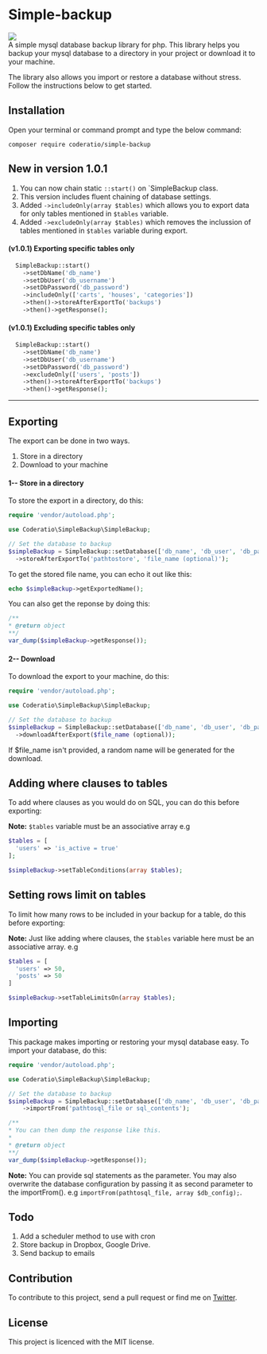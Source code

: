 # Simple-backup
<img src="/_docs/store_export.PNG"/><br/>
A simple mysql database backup library for php. This library helps you backup your mysql database to a directory in your project or download it to your machine. 

The library also allows you import or restore a database without stress. Follow the instructions below to get started.

## Installation
Open your terminal or command prompt and type the below command:
```vim
composer require coderatio/simple-backup
```
## New in version 1.0.1
1. You can now chain static `::start()` on `SimpleBackup class. 
2. This version includes fluent chaining of database settings.
3. Added `->includeOnly(array $tables)` which allows you to export data for only tables mentioned in `$tables` variable.
4. Added `->excludeOnly(array $tables)` which removes the inclussion of tables mentioned in `$tables` variable during export.

#### (v1.0.1) Exporting specific tables only
```php
  SimpleBackup::start()
    ->setDbName('db_name')
    ->setDbUser('db_username')
    ->setDbPassword('db_password')
    ->includeOnly(['carts', 'houses', 'categories'])
    ->then()->storeAfterExportTo('backups')
    ->then()->getResponse();
```

#### (v1.0.1) Excluding specific tables only
```php
  SimpleBackup::start()
    ->setDbName('db_name')
    ->setDbUser('db_username')
    ->setDbPassword('db_password')
    ->excludeOnly(['users', 'posts'])
    ->then()->storeAfterExportTo('backups')
    ->then()->getResponse();
```

---

## Exporting
The export can be done in two ways.
1. Store in a directory
2. Download to your machine

#### 1-- Store in a directory
To store the export in a directory, do this:
```php
require 'vendor/autoload.php';

use Coderatio\SimpleBackup\SimpleBackup;

// Set the database to backup
$simpleBackup = SimpleBackup::setDatabase(['db_name', 'db_user', 'db_password', 'db_host'])
  ->storeAfterExportTo('pathtostore', 'file_name (optional)');
```
To get the stored file name, you can echo it out like this:
```php
echo $simpleBackup->getExportedName();
```
You can also get the reponse by doing this:
```php
/**
* @return object
**/
var_dump($simpleBackup->getResponse());
```

#### 2-- Download
To download the export to your machine, do this:
```php
require 'vendor/autoload.php';

use Coderatio\SimpleBackup\SimpleBackup;

// Set the database to backup
$simpleBackup = SimpleBackup::setDatabase(['db_name', 'db_user', 'db_password', 'db_host'])
  ->downloadAfterExport($file_name (optional));
```
If $file_name isn't provided, a random name will be generated for the download.

## Adding where clauses to tables
To add where clauses as you would do on SQL, you can do this before exporting:

<b>Note:</b> `$tables` variable must be an associative array e.g
```php
$tables = [
  'users' => 'is_active = true'
];
```

```php
$simpleBackup->setTableConditions(array $tables);
```

## Setting rows limit on tables
To limit how many rows to be included in your backup for a table, do this before exporting:

<b>Note:</b> Just like adding where clauses, the `$tables` variable here must be an associative array. e.g
```php
$tables = [
  'users' => 50,
  'posts' => 50
]
```
```php
$simpleBackup->setTableLimitsOn(array $tables);
```


## Importing
This package makes importing or restoring your mysql database easy. To import your database, do this:
```php
require 'vendor/autoload.php';

use Coderatio\SimpleBackup\SimpleBackup;

// Set the database to backup
$simpleBackup = SimpleBackup::setDatabase(['db_name', 'db_user', 'db_password', 'db_host (optional)']])
    ->importFrom('pathtosql_file or sql_contents');

/**
* You can then dump the response like this. 
*
* @return object
**/
var_dump($simpleBackup->getResponse());
```
<b>Note:</b> You can provide sql statements as the parameter. You may also overwrite the database configuration by passing it as second parameter to the importFrom(). e.g `importFrom(pathtosql_file, array $db_config);`.

## Todo
1. Add a scheduler method to use with cron
2. Store backup in Dropbox, Google Drive.
3. Send backup to emails

## Contribution
To contribute to this project, send a pull request or find me on <a href="https://twitter.com/josiahoyahaya" target="_blank">Twitter</a>.

## License
This project is licenced with the MIT license. 

